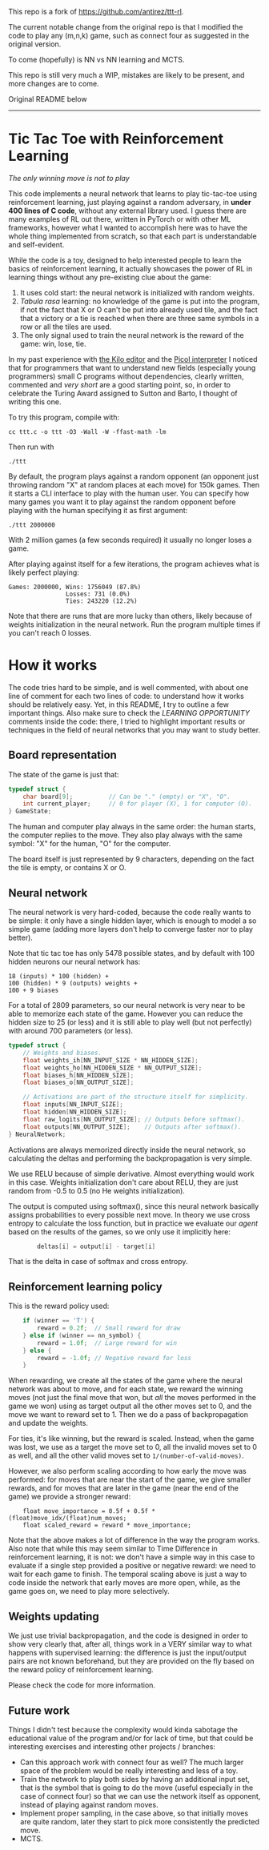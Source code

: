 This repo is a fork of https://github.com/antirez/ttt-rl.

The current notable change from the original repo is that I modified the code to play any (m,n,k) game, such as connect four as suggested in the original version.

To come (hopefully) is NN vs NN learning and MCTS.

This repo is still very much a WIP, mistakes are likely to be present, and more changes are to come.

Original README below

-----
# Tic Tac Toe with Reinforcement Learning

*The only winning move is not to play*

This code implements a neural network that learns to play tic-tac-toe using
reinforcement learning, just playing against a random adversary, in **under
400 lines of C code**, without any external library used. I guess there are
many examples of RL out there, written in PyTorch or with other ML frameworks,
however what I wanted to accomplish here was to have the whole thing
implemented from scratch, so that each part is understandable and self-evident.

While the code is a toy, designed to help interested people to learn the basics
of reinforcement learning, it actually showcases the power of RL in learning
things without any pre-existing clue about the game:

1. It uses cold start: the neural network is initialized with random weights.
2. *Tabula rasa* learning: no knowledge of the game is put into the program, if not the fact that X or O can't be put into already used tile, and the fact that a victory or a tie is reached when there are three same symbols in a row or all the tiles are used.
3. The only signal used to train the neural network is the reward of the game: win, lose, tie.

In my past experience with [the Kilo editor](https://github.com/antirez/kilo) and the [Picol interpreter](https://github.com/antirez/picol) I noticed that for programmers that want to understand new fields (especially young programmers) small C programs without dependencies, clearly written, commented and *very short* are a good starting point, so, in order to celebrate the Turing Award assigned to Sutton and Barto, I thought of writing this one.

To try this program, compile with:

    cc ttt.c -o ttt -O3 -Wall -W -ffast-math -lm

Then run with

    ./ttt

By default, the program plays against a random opponent (an opponent just
throwing random "X" at random places at each move) for 150k games. Then it
starts a CLI interface to play with the human user. You can specify how many
games you want it to play against the random opponent before playing with
the human specifying it as first argument:

    ./ttt 2000000

With 2 million games (a few seconds required) it usually no longer loses
a game.

After playing against itself for a few iterations, the program achieves
what is likely perfect playing:

    Games: 2000000, Wins: 1756049 (87.8%)
                    Losses: 731 (0.0%)
                    Ties: 243220 (12.2%)

Note that there are runs that are more lucky than others, likely because of
weights initialization in the neural network. Run the program multiple times
if you can't reach 0 losses.

# How it works

The code tries hard to be simple, and is well commented, with about one line of comment for each two lines of code: to understand how it works should be relatively easy. Yet, in this README, I try to outline a few important things. Also make sure to check the *LEARNING OPPORTUNITY* comments inside the code: there, I tried to highlight important results or techniques in the field of neural networks that you may want to study better.

## Board representation

The state of the game is just that:

```c
typedef struct {
    char board[9];          // Can be "." (empty) or "X", "O".
    int current_player;     // 0 for player (X), 1 for computer (O).
} GameState;
```

The human and computer play always in the same order: the human starts,
the computer replies to the move. They also play always with the same
symbol: "X" for the human, "O" for the computer.

The board itself is just represented by 9 characters, depending on the
fact the tile is empty, or contains X or O.

## Neural network

The neural network is very hard-coded, because the code really wants to be
simple: it only have a single hidden layer, which is enough to model
a so simple game (adding more layers don't help to converge faster nor
to play better).

Note that tic tac toe has only 5478 possible states, and by default with
100 hidden neurons our neural network has:

    18 (inputs) * 100 (hidden) +
    100 (hidden) * 9 (outputs) weights +
    100 + 9 biases

For a total of 2809 parameters, so our neural network is very near to be able to
memorize each state of the game. However you can reduce the hidden size
to 25 (or less) and it is still able to play well (but not perfectly) with
around 700 parameters (or less).

```c
typedef struct {
    // Weights and biases.
    float weights_ih[NN_INPUT_SIZE * NN_HIDDEN_SIZE];
    float weights_ho[NN_HIDDEN_SIZE * NN_OUTPUT_SIZE];
    float biases_h[NN_HIDDEN_SIZE];
    float biases_o[NN_OUTPUT_SIZE];

    // Activations are part of the structure itself for simplicity.
    float inputs[NN_INPUT_SIZE];
    float hidden[NN_HIDDEN_SIZE];
    float raw_logits[NN_OUTPUT_SIZE]; // Outputs before softmax().
    float outputs[NN_OUTPUT_SIZE];    // Outputs after softmax().
} NeuralNetwork;
```

Activations are always memorized directly inside the neural network,
so calculating the deltas and performing the backpropagation is very
simple.

We use RELU because of simple derivative. Almost everything would work in this
case. Weights initialization don't care about RELU, they are just random
from -0.5 to 0.5 (no He weights initialization).

The output is computed using softmax(), since this neural network basically
assigns probabilities to every possible next move. In theory we use cross
entropy to calculate the loss function, but in practice we evaluate our
*agent* based on the results of the games, so we only use it implicitly here:

```c
        deltas[i] = output[i] - target[i]
```

That is the delta in case of softmax and cross entropy.

## Reinforcement learning policy

This is the reward policy used:

```c
    if (winner == 'T') {
        reward = 0.2f;  // Small reward for draw
    } else if (winner == nn_symbol) {
        reward = 1.0f;  // Large reward for win
    } else {
        reward = -1.0f; // Negative reward for loss
    }
```

When rewarding, we create all the states of the game where the neural network was about to move, and for each state, we reward the winning moves (not just the
final move that won, but *all* the moves performed in the game we won) using as
target output all the other moves set to 0, and the move we want to reward
set to 1. Then we do a pass of backpropagation and update the weights.

For ties, it's like winning, but the reward is scaled. Instead, when the game
was lost, we use as a target the move set to 0, all the invalid moves set to
0 as well, and all the other valid moves set to `1/(number-of-valid-moves)`.

However, we also perform scaling according to how early the move was performed: for moves that are near the start of the game, we give smaller rewards, and for moves that are later in the game (near the end of the game) we provide a stronger reward:

        float move_importance = 0.5f + 0.5f * (float)move_idx/(float)num_moves;
        float scaled_reward = reward * move_importance;

Note that the above makes a lot of difference in the way the program works.
Also note that while this may seem similar to Time Difference in reinforcement
learning, it is not: we don't have a simple way in this case to evaluate if
a single step provided a positive or negative reward: we need to wait for
each game to finish. The temporal scaling above is just a way to code inside
the network that early moves are more open, while, as the game goes on, we
need to play more selectively.

## Weights updating

We just use trivial backpropagation, and the code is designed in order to
show very clearly that, after all, things work in a VERY similar way to
what happens with supervised learning: the difference is just the input/output
pairs are not known beforehand, but they are provided on the fly based on the
reward policy of reinforcement learning.

Please check the code for more information.

## Future work

Things I didn't test because the complexity would kinda sabotage the educational value of the program and/or for lack of time, but that could be interesting exercises and interesting other projects / branches:

* Can this approach work with connect four as well? The much larger space of the problem would be really interesting and less of a toy.
* Train the network to play both sides by having an additional input set, that is the symbol that is going to do the move (useful especially in the case of connect four) so that we can use the network itself as opponent, instead of playing against random moves.
* Implement proper sampling, in the case above, so that initially moves are quite random, later they start to pick more consistently the predicted move.
* MCTS.
